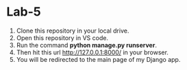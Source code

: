 # Lab-5

1. Clone this repository in your local drive.
2. Open this repository in VS code.
3. Run the command **python manage.py runserver**.
4. Then hit this url http://127.0.0.1:8000/ in your browser.
5. You will be redirected to the main page of my Django app.
